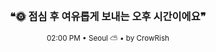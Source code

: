 <div align="center">

<br>

<h3>❝🌞 점심 후 여유롭게 보내는 오후 시간이에요❞</h3>

<sub>02:00 PM • Seoul ⛅ • by CrowRish</sub>

<br>

</div>